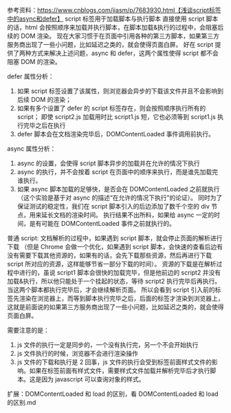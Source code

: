 参考资料：https://www.cnblogs.com/jiasm/p/7683930.html【浅谈script标签中的async和defer】
script 标签用于加载脚本与执行脚本
直接使用 script 脚本的话，html 会按照顺序来加载并执行脚本，在脚本加载&执行的过程中，会阻塞后续的 DOM 渲染。
现在大家习惯于在页面中引用各种的第三方脚本，如果第三方服务商出现了一些小问题，比如延迟之类的，就会使得页面白屏。
好在 script 提供了两种方式来解决上述问题，async 和 defer，这两个属性使得 script 都不会阻塞 DOM 的渲染。

defer 属性分析：

1. 如果 script 标签设置了该属性，则浏览器会异步的下载该文件并且不会影响到后续 DOM 的渲染；
2. 如果有多个设置了 defer 的 script 标签存在，则会按照顺序执行所有的 script；
   即使 script2.js 加载用时比 script1.js 短，它也必须等到 script1.js 执行完毕之后在执行
3. defer 脚本会在文档渲染完毕后，DOMContentLoaded 事件调用前执行。

async 属性分析：

1. async 的设置，会使得 script 脚本异步的加载并在允许的情况下执行
2. async 的执行，并不会按着 script 在页面中的顺序来执行，而是谁先加载完谁执行。
3. 如果 async 脚本加载的足够快，是否会在 DOMContentLoaded 之前就执行（这个实验是基于对 async 的描述“在允许的情况下执行”的论证）。
   同时为了保证测试的稳定性，我们在 script 脚本引入的后边添加了数千个空的 div 节点，用来延长文档的渲染时间。
   执行结果不出所料，如果给 async 一定的时间，是有可能在 DOMContentLoaded 事件之前就执行的。

普通 script:
文档解析的过程中，如果遇到 script 脚本，就会停止页面的解析进行下载
（但是 Chrome 会做一个优化，如果遇到 script 脚本，会快速的查看后边有没有需要下载其他资源的，如果有的话，会先下载那些资源，然后再进行下载 script 所对应的资源，这样能够节省一部分下载的时间）。
资源的下载是在解析过程中进行的，虽说 script1 脚本会很快的加载完毕，但是他前边的 script2 并没有加载&执行，所以他只能处于一个挂起的状态，等待 script2 执行完毕后再执行。
当这两个脚本都执行完毕后，才会继续解析页面。
所以会看到 script 引入前的标签先渲染在浏览器上，而等到脚本执行完毕之后，后面的标签才渲染到浏览器上，这就是前面说的如果第三方服务商出现了一些小问题，比如延迟之类的，就会使得页面白屏。

需要注意的是：

1. js 文件的执行一定是同步的，一个没有执行完，另一个不会开始执行
2. js 文件执行的时候，浏览器不会进行渲染操作
3. js 文件的下载和执行是 2 回事，js 文件的执行会受到标签前面样式文件的影响。如果在标签前面有样式文件，需要样式文件加载并解析完毕后才执行脚本。这是因为 javascript 可以查询对象的样式。

扩展：DOMContentLoaded 和 load 的区别，看 DOMContentLoaded 和 load 的区别.md
